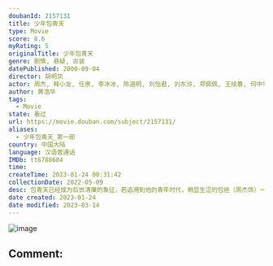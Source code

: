 ```yaml
---
doubanId: 2157131
title: 少年包青天
type: Movie
score: 8.6
myRating: 5
originalTitle: 少年包青天
genre: 剧情, 悬疑, 古装
datePublished: 2000-09-04
director: 胡明凯
actor: 周杰, 释小龙, 任泉, 李冰冰, 陈道明, 刘怡君, 刘东浒, 郑佩佩, 王绘春, 何中华, 高大伟, 言杰, 陆建艺, 党同义, 赵奔, 沈晓蓉, 邓小鸥, 张东升, 张澎, 朱闵, 李胤龙, 法提麦·雅琦, 富大龙, 彭新智, 龚锦堂, 侯江龙, 贾致刚, 张冰, 张雅欣, 傅松
author: 黄浩华
tags:
  - Movie
state: 看过
url: https://movie.douban.com/subject/2157131/
aliases:
  - 少年包青天_第一部
country: 中国大陆
language: 汉语普通话
IMDb: tt6788684
time: 
createTime: 2023-01-24 00:31:42
collectionDate: 2022-05-09
desc: 包青天已经成为后世清廉的象征，若追溯到他的青年时代，稍显生涩的包拯（周杰饰）一心追求着真理，发掘事实真相比功名利禄重要。还在求学准备科举的包拯已是庐州著名的才子，同学中另有一名才子公孙策（任泉饰）...
date created: 2023-01-24
date modified: 2023-03-14
---
```


![image](p2572370108.jpg)

Comment:
---
